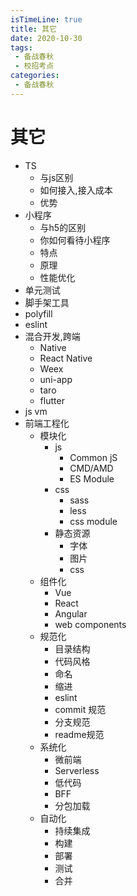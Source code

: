 ```yaml
---
isTimeLine: true
title: 其它
date: 2020-10-30
tags:
 - 备战春秋
 - 校招考点
categories:
 - 备战春秋
---
```

# 其它
* TS
  * 与js区别
  * 如何接入,接入成本
  * 优势
* 小程序
  * 与h5的区别
  * 你如何看待小程序
  * 特点
  * 原理
  * 性能优化
* 单元测试
* 脚手架工具
* polyfill
* eslint
* 混合开发,跨端
  * Native
  * React Native
  * Weex
  * uni-app
  * taro
  * flutter
* js vm
* 前端工程化
  * 模块化
    * js
      * Common jS
      * CMD/AMD
      * ES Module
    * css
      * sass
      * less
      * css module
    * 静态资源
      * 字体
      * 图片
      * css
  * 组件化
    * Vue
    * React
    * Angular
    * web components
  * 规范化
    * 目录结构
    * 代码风格
    * 命名
    * 缩进
    * eslint
    * commit 规范
    * 分支规范
    * readme规范
  * 系统化
    * 微前端
    * Serverless
    * 低代码
    * BFF
    * 分包加载
  * 自动化
    * 持续集成
    * 构建
    * 部署
    * 测试
    * 合并
<comment/>